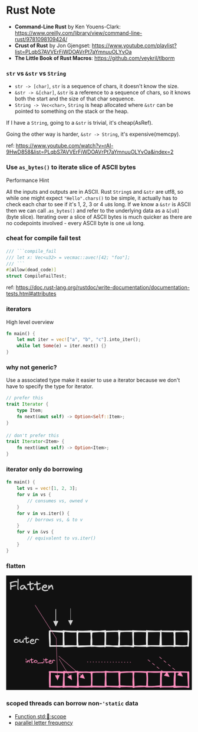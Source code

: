 # Rust Note

- **Command-Line Rust** by Ken Youens-Clark: https://www.oreilly.com/library/view/command-line-rust/9781098109424/ 
- **Crust of Rust** by Jon Gjengset: https://www.youtube.com/playlist?list=PLqbS7AVVErFiWDOAVrPt7aYmnuuOLYvOa
- **The Little Book of Rust Macros**: https://github.com/veykril/tlborm

### `str` vs `&str` vs `String`

- `str -> [char]`, `str` is a sequence of chars, it doesn't know the size.
- `&str -> &[char]`, `&str` is a reference to a sequence of chars, so it knows both the start and the size of that char sequence.
- `String -> Vec<char>`, `String` is heap allocated where `&str` can be pointed to something on the stack or the heap.

If I have a `String`, going to a `&str` is trivial, it's cheap(AsRef).

Going the other way is harder, `&str -> String`, it's expensive(memcpy).

ref: https://www.youtube.com/watch?v=rAl-9HwD858&list=PLqbS7AVVErFiWDOAVrPt7aYmnuuOLYvOa&index=2

### Use `as_bytes()` to iterate slice of ASCII bytes 

Performance Hint

All the inputs and outputs are in ASCII. Rust `String`s and `&str` are utf8, so while one might expect `"Hello".chars()` to be simple, it actually has to check each char to see if it's 1, 2, 3 or 4 `u8`s long. If we know a `&str` is ASCII then we can call .`as_bytes()` and refer to the underlying data as a `&[u8]` (byte slice). Iterating over a slice of ASCII bytes is much quicker as there are no codepoints involved - every ASCII byte is one `u8` long.

### cheat for compile fail test

```rs
/// ```compile_fail
/// let x: Vec<u32> = vecmac::avec![42; "foo"];
/// ```
#[allow(dead_code)]
struct CompileFailTest;
```
ref: https://doc.rust-lang.org/rustdoc/write-documentation/documentation-tests.html#attributes

### iterators

High level overview

```rs
fn main() {
    let mut iter = vec!["a", "b", "c"].into_iter();
    while let Some(e) = iter.next() {}
}
```

### why not generic?

Use a associated type make it easier to use a iterator because we don't have to specify the type for iterator.

```rs
// prefer this
trait Iterator {
    type Item;
    fn next(&mut self) -> Option<Self::Item>;
}

// don't prefer this
trait Iterator<Item> {
    fn next(&mut self) -> Option<Item>;
}
```

### iterator only do borrowing

```rs
fn main() {
    let vs = vec![1, 2, 3];
    for v in vs {
        // consumes vs, owned v
    }
    for v in vs.iter() {
        // borrows vs, & to v
    }
    for v in &vs {
        // equivalent to vs.iter()
    }
}
```

### flatten

![flatten](./images/flatten.png)

### scoped threads can borrow non-`'static` data

- [Function std::thread::scope](https://doc.rust-lang.org/std/thread/fn.scope.html)
- [parallel letter frequency](./exercism/parallel-letter-frequency/)